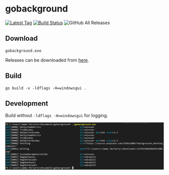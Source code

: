 # gobackground

[![Latest Tag](https://img.shields.io/github/v/tag/jamesmoriarty/gobackground.svg?logo=github&label=latest)][1] [![Build Status](https://travis-ci.org/jamesmoriarty/gobackground.svg?branch=master)](https://travis-ci.org/jamesmoriarty/gobackground) ![GitHub All Releases](https://img.shields.io/github/downloads/jamesmoriarty/gobackground/total)

## Download

```
gobackground.exe
```

Releases can be downloaded from [here][1].

[1]: https://github.com/jamesmoriarty/gobackground/releases

## Build

```
go build -v -ldflags -H=windowsgui .
```

## Development

Build without `-ldflags -H=windowsgui` for logging.

![Logs](/docs/logs.png)
